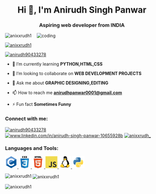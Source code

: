 <h1 align="center">Hi 👋, I'm Anirudh Singh Panwar</h1>
<h3 align="center">Aspiring web developer from INDIA</h3>
<img align="right" alt="coding" width="400" src="https://media1.giphy.com/media/bGgsc5mWoryfgKBx1u/200w.gif?cid=6c09b952bf7lyrc2ym04apjfcd0a3bhum4h9bfjnwpx627pa&ep=v1_gifs_search&rid=200w.gif&ct=g"

<p align="left"> <img src="https://komarev.com/ghpvc/?username=anixxrudh1&label=Profile%20views&color=0e75b6&style=flat" alt="anixxrudh1" /> </p>

<p align="left"> <a href="https://github.com/ryo-ma/github-profile-trophy"><img src="https://github-profile-trophy.vercel.app/?username=anixxrudh1" alt="anixxrudh1" /></a> </p>

<p align="left"> <a href="https://twitter.com/anirudh90433278" target="blank"><img src="https://img.shields.io/twitter/follow/anirudh90433278?logo=twitter&style=for-the-badge" alt="anirudh90433278" /></a> </p>

- 🌱 I’m currently learning **PYTHON,HTML,CSS**

- 👯 I’m looking to collaborate on **WEB DEVELOPMENT PROJECTS**

- 💬 Ask me about **GRAPHIC DESIGNING,EDITING**

- 📫 How to reach me **anirudhpanwar0001@gmail.com**

- ⚡ Fun fact **Sometimes Funny**

<h3 align="left">Connect with me:</h3>
<p align="left">
<a href="https://twitter.com/anirudh90433278" target="blank"><img align="center" src="https://raw.githubusercontent.com/rahuldkjain/github-profile-readme-generator/master/src/images/icons/Social/twitter.svg" alt="anirudh90433278" height="30" width="40" /></a>
<a href="https://linkedin.com/in/www.linkedin.com/in/anirudh-singh-panwar-10655928b" target="blank"><img align="center" src="https://raw.githubusercontent.com/rahuldkjain/github-profile-readme-generator/master/src/images/icons/Social/linked-in-alt.svg" alt="www.linkedin.com/in/anirudh-singh-panwar-10655928b" height="30" width="40" /></a>
<a href="https://instagram.com/anixxrudh_" target="blank"><img align="center" src="https://raw.githubusercontent.com/rahuldkjain/github-profile-readme-generator/master/src/images/icons/Social/instagram.svg" alt="anixxrudh_" height="30" width="40" /></a>

</p>

<h3 align="left">Languages and Tools:</h3>
<p align="left"> <a href="https://www.cprogramming.com/" target="_blank" rel="noreferrer"> <img src="https://raw.githubusercontent.com/devicons/devicon/master/icons/c/c-original.svg" alt="c" width="40" height="40"/> </a> <a href="https://www.w3schools.com/css/" target="_blank" rel="noreferrer"> <img src="https://raw.githubusercontent.com/devicons/devicon/master/icons/css3/css3-original-wordmark.svg" alt="css3" width="40" height="40"/> </a> <a href="https://www.w3.org/html/" target="_blank" rel="noreferrer"> <img src="https://raw.githubusercontent.com/devicons/devicon/master/icons/html5/html5-original-wordmark.svg" alt="html5" width="40" height="40"/> </a> <a href="https://developer.mozilla.org/en-US/docs/Web/JavaScript" target="_blank" rel="noreferrer"> <img src="https://raw.githubusercontent.com/devicons/devicon/master/icons/javascript/javascript-original.svg" alt="javascript" width="40" height="40"/> </a> <a href="https://www.linux.org/" target="_blank" rel="noreferrer"> <img src="https://raw.githubusercontent.com/devicons/devicon/master/icons/linux/linux-original.svg" alt="linux" width="40" height="40"/> </a> <a href="https://www.python.org" target="_blank" rel="noreferrer"> <img src="https://raw.githubusercontent.com/devicons/devicon/master/icons/python/python-original.svg" alt="python" width="40" height="40"/> </a> </p>

<p><img align="left" src="https://github-readme-stats.vercel.app/api/top-langs?username=anixxrudh1&show_icons=true&locale=en&layout=compact" alt="anixxrudh1" /></p>

<p>&nbsp;<img align="center" src="https://github-readme-stats.vercel.app/api?username=anixxrudh1&show_icons=true&locale=en" alt="anixxrudh1" /></p>

<p><img align="center" src="https://github-readme-streak-stats.herokuapp.com/?user=anixxrudh1&" alt="anixxrudh1" /></p>
